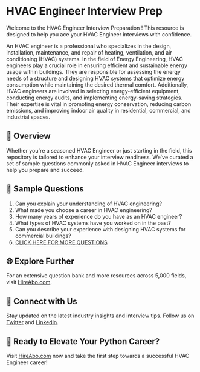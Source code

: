 # HVAC Engineer Interview Prep

Welcome to the HVAC Engineer Interview Preparation ! This resource is designed to help you ace your HVAC Engineer interviews with confidence.

An HVAC engineer is a professional who specializes in the design, installation, maintenance, and repair of heating, ventilation, and air conditioning (HVAC) systems. In the field of Energy Engineering, HVAC engineers play a crucial role in ensuring efficient and sustainable energy usage within buildings. They are responsible for assessing the energy needs of a structure and designing HVAC systems that optimize energy consumption while maintaining the desired thermal comfort. Additionally, HVAC engineers are involved in selecting energy-efficient equipment, conducting energy audits, and implementing energy-saving strategies. Their expertise is vital in promoting energy conservation, reducing carbon emissions, and improving indoor air quality in residential, commercial, and industrial spaces.

## 🚀 Overview

Whether you're a seasoned HVAC Engineer or just starting in the field, this repository is tailored to enhance your interview readiness. We've curated a set of sample questions commonly asked in HVAC Engineer interviews to help you prepare and succeed.

## 📝 Sample Questions

1. Can you explain your understanding of HVAC engineering?
2. What made you choose a career in HVAC engineering?
3. How many years of experience do you have as an HVAC engineer?
4. What types of HVAC systems have you worked on in the past?
5. Can you describe your experience with designing HVAC systems for commercial buildings?
6. [CLICK HERE FOR MORE QUESTIONS](https://hireabo.com/job/20_1_7/HVAC%20Engineer)

## 🌐 Explore Further

For an extensive question bank and more resources across 5,000 fields, visit [HireAbo.com](https://www.hireabo.com).

## 📱 Connect with Us

Stay updated on the latest industry insights and interview tips. Follow us on [Twitter](https://twitter.com/hireabo) and [LinkedIn](https://www.linkedin.com/in/hire-abo-3609972a8/).

## 🚀 Ready to Elevate Your Python Career?

Visit [HireAbo.com](https://www.hireabo.com) now and take the first step towards a successful HVAC Engineer career!